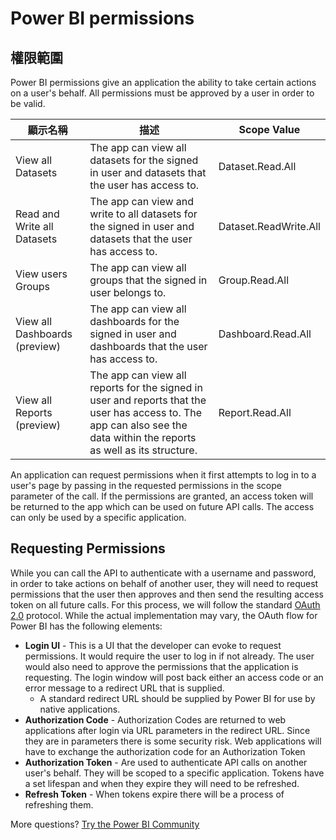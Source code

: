 <properties
   pageTitle="Power BI permissions"
   description="Power BI permissions"
   services="powerbi"
   documentationCenter=""
   authors="guyinacube"
   manager="mblythe"
   backup=""
   editor=""
   tags=""
   qualityFocus="no"
   qualityDate=""/>

<tags
   ms.service="powerbi"
   ms.devlang="NA"
   ms.topic="article"
   ms.tgt_pltfrm="NA"
   ms.workload="powerbi"
   ms.date="08/23/2016"
   ms.author="asaxton"/>

# Power BI permissions

## 權限範圍
Power BI permissions give an application the ability to take certain actions on a user's behalf. All permissions must be approved by a user in order to be valid.

|顯示名稱|描述|Scope Value|
|---|---|---|
|View all Datasets|The app can view all datasets for the signed in user and datasets that the user has access to.|Dataset.Read.All|
|Read and Write all Datasets|The app can view and write to all datasets for the signed in user and datasets that the user has access to.|Dataset.ReadWrite.All|
|View users Groups|The app can view all groups that the signed in user belongs to.|Group.Read.All|
|View all Dashboards (preview)|The app can view all dashboards for the signed in user and dashboards that the user has access to.|Dashboard.Read.All|
|View all Reports (preview)|The app can view all reports for the signed in user and reports that the user has access to. The app can also see the data within the reports as well as its structure.|Report.Read.All|

An application can request permissions when it first attempts to log in to a user's page by passing in the requested permissions in the scope parameter of the call. If the permissions are granted, an access token will be returned to the app which can be used on future API calls. The access can only be used by a specific application.

## Requesting Permissions
While you can call the API to authenticate with a username and password, in order to take actions on behalf of another user, they will need to request permissions that the user then approves and then send the resulting access token on all future calls. For this process, we will follow the standard <bpt id="p1">[</bpt>OAuth 2.0<ept id="p1">](http://oauth.net/2/)</ept> protocol. While the actual implementation may vary, the OAuth flow for Power BI has the following elements:

- <bpt id="p1">**</bpt>Login UI<ept id="p1">**</ept> - This is a UI that the developer can evoke to request permissions. It would require the user to log in if not already. The user would also need to approve the permissions that the application is requesting. The login window will post back either an access code or an error message to a redirect URL that is supplied.
    - A standard redirect URL should be supplied by Power BI for use by native applications.
- <bpt id="p1">**</bpt>Authorization Code<ept id="p1">**</ept> - Authorization Codes are returned to web applications after login via URL parameters in the redirect URL. Since they are in parameters there is some security risk. Web applications will have to exchange the authorization code for an Authorization Token
- <bpt id="p1">**</bpt>Authorization Token<ept id="p1">**</ept> - Are used to authenticate API calls on another user's behalf. They will be scoped to a specific application. Tokens have a set lifespan and when they expire they will need to be refreshed.
- <bpt id="p1">**</bpt>Refresh Token<ept id="p1">**</ept> - When tokens expire there will be a process of refreshing them.

More questions? [Try the Power BI Community](http://community.powerbi.com/)
